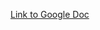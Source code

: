 [Link to Google Doc](https://docs.google.com/presentation/d/1iw_VO0BxlnStIgXXntmH54AJpD5QnPAcV4yDZNucwiI/edit?usp=sharing)
